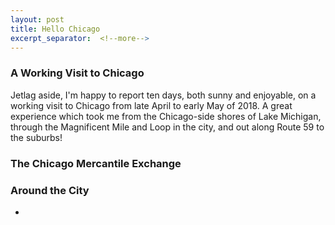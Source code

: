 ```yaml
---
layout: post
title: Hello Chicago
excerpt_separator:  <!--more-->
---
```


### A Working Visit to Chicago


Jetlag aside, I'm happy to report ten days, both sunny and enjoyable, on a working visit to Chicago from late April to early May of 2018. A great experience which took me from the Chicago-side shores of Lake Michigan, through the Magnificent Mile and Loop in the city, and out along Route 59 to the suburbs!


### The Chicago Mercantile Exchange



### Around the City

*
